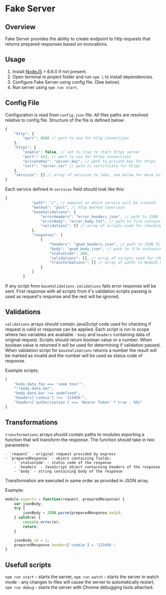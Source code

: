# Fake Server

## Overview

Fake Server provides the ability to create endpoint to http requests that returns prepared responses based on invocations.

## Usage

1. Install [NodeJS](https://nodejs.org/en/) > 6.6.0 if not present.
2. Open terminal in project folder and run `npm i` to install dependencies.
3. Configure Fake Server using config file. (See below).
4. Run server using `npm run start`.

## Config File

Configuration is read from `config.json` file. All files paths are resolved relative to config file.
Structure of the file is defined below:

```javascript
{
    "http": {
        "port": 8080 // port to use for http connections
    },
    "https": {
        "enable": false, // set to true to start https server 
        "port": 433, // port to use for https connections
        "privateKey": "server.key", // path to private key for https
        "cert": "server.cer" // path to certificate for https
    },
    "services": [] // array of services to fake, see below for more info
}
```

Each service defined in `services` field should look like this:

```javascript
{
            "path": "/", // enpoint on which service will be created
            "method": "post", // http method lowercase
            "baseValidations": { 
                "errorHeaders": "error_headers.json", // path to JSON file containing headers used for error response
                "errorBody": "error_body.txt", // path to file containing body used for error response
                "validations": [] // array of scripts used for checking if request is valid. See Validations section for further information.
            },
            "responses": [
                {
                    "headers": "good_headers.json", // path to JSON file containing headers used for this response
                    "body": "good_body.json", // path to file containing body used for this response
                    "statusCode": 200,
                    "validations": [], // array of scripts used for checking if response can be used for request. See Validations section for further information.
                    "transformations": [] // array of paths to NodeJS modules that will be used for response transformation. See Transformations section for further information.
                }
            ]
        }
```

If any script from `baseValidations.validations` fails error response will be sent.
First response with all scripts from it's validation scripts passing is used as request's response and the rest will be ignored.

## Validations

`validations` arrays should contain JavaScript code used for checking if request is valid or response can be applied.
Each script is run in scope where two variables are available - `body` and `headers` containing data of original request.
Scripts should return boolean value or a number. When boolean value is returned it will be used for determining if validation passed. 
When validation script for `baseValidations` returns a number the result will be marked as invalid and the number will be used as status code of response.

Example scripts:

```JavaScript
[
    "body.data.foo === 'some text'",
    "!!body.data.bar",
    "body.data.bar !== undefined",
    "headers['cookie'] !== '123456'",
    "headers['authorization'] === 'Bearer Token' ? true : 401"
]
```

## Transformations

`transformations` arrays shuold contain paths to modules exporting a function that will transform the response.
The function should take in two parameters:

    - `request` - original request provided by express
    - `preparedResponse` - object containing fields:
        - `statusCode` - status code of the response
        - `headers` - JavaScript object containing headers of the response
        - `body` - string containing body of the response

Transformation are executed in same order as provided in JSON array.

Example:

```JavaScript
module.exports = function(request, preparedResponse) {
    var jsonBody;
    try {
        jsonBody = JSON.parse(preparedResponse.body);
    } catch(e) {
        console.error(e);
        return;
    }

    jsonBody.id = 1;
    preparedResponse.headers['cookie'] = '123456';
}

```

## Usefull scripts

`npm run start` - starts the server,
`npm run watch` - starts the server in watch mode - any changes to files will cause the server to automatically restart,
`npm run debug` - starts the server with Chrome debugging tools attached.
